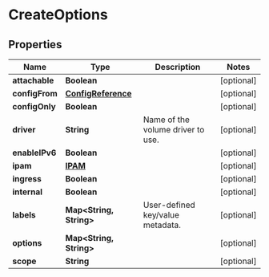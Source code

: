 

# CreateOptions


## Properties

| Name | Type | Description | Notes |
|------------ | ------------- | ------------- | -------------|
|**attachable** | **Boolean** |  |  [optional] |
|**configFrom** | [**ConfigReference**](ConfigReference.md) |  |  [optional] |
|**configOnly** | **Boolean** |  |  [optional] |
|**driver** | **String** | Name of the volume driver to use. |  [optional] |
|**enableIPv6** | **Boolean** |  |  [optional] |
|**ipam** | [**IPAM**](IPAM.md) |  |  [optional] |
|**ingress** | **Boolean** |  |  [optional] |
|**internal** | **Boolean** |  |  [optional] |
|**labels** | **Map&lt;String, String&gt;** | User-defined key/value metadata. |  [optional] |
|**options** | **Map&lt;String, String&gt;** |  |  [optional] |
|**scope** | **String** |  |  [optional] |



